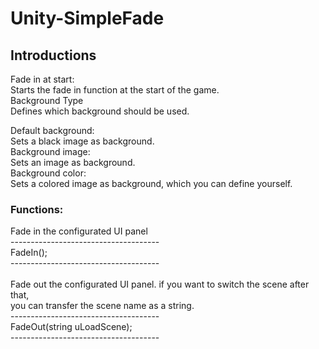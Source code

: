 # Unity-SimpleFade
<h2>Introductions</h2>
Fade in at start:</br>
Starts the fade in function at the start of the game.</br>
Background Type</br>
Defines which background should be used.</br>
<img src="https://user-images.githubusercontent.com/75275468/151568655-0cb12f7a-5a78-4d34-9625-80111bd49491.png" alt="">

Default background:</br>
Sets a black image as background.</br>
Background image:</br>
Sets an image as background.</br>
Background color:</br>
Sets a colored image as background, which you can define yourself.</br>
<img src="https://user-images.githubusercontent.com/75275468/151570719-9c6464e6-5135-4dd9-a247-5ab20dbdfe2b.png" alt="">

<h3>Functions:</h3>
Fade in the configurated UI panel</br>
-------------------------------------</br>
FadeIn();</br>
-------------------------------------</br>
</br>
Fade out the configurated UI panel. if you want to switch the scene after that, </br>
you can transfer the scene name as a string.</br>
-------------------------------------</br>
FadeOut(string uLoadScene);</br>
-------------------------------------</br>
